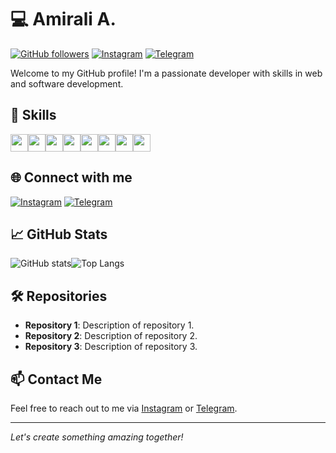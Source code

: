# 💻 Amirali A.

[![GitHub followers](https://img.shields.io/github/followers/Amiraliaaa2?label=Follow&style=social)](https://github.com/Amiraliaaa2)
[![Instagram](https://img.shields.io/badge/Instagram-Follow-blue?style=social&logo=instagram)](https://instagram.com/amirali.aaa_)
[![Telegram](https://img.shields.io/badge/Telegram-Join-blue?style=social&logo=telegram)](https://t.me/amirali_aaa2)

Welcome to my GitHub profile! I'm a passionate developer with skills in web and software development.

## 🚀 Skills

<div style="display: flex; flex-wrap: wrap;">
    <img src="https://img.shields.io/badge/-HTML5-E34F26?logo=html5&logoColor=white&style=for-the-badge" height="28">
    <img src="https://img.shields.io/badge/-CSS3-1572B6?logo=css3&logoColor=white&style=for-the-badge" height="28">
    <img src="https://img.shields.io/badge/-PHP-777BB4?logo=php&logoColor=white&style=for-the-badge" height="28">
    <img src="https://img.shields.io/badge/-JavaScript-F7DF1E?logo=javascript&logoColor=black&style=for-the-badge" height="28">
    <img src="https://img.shields.io/badge/-Python-3776AB?logo=python&logoColor=white&style=for-the-badge" height="28">
    <img src="https://img.shields.io/badge/-Git-F05032?logo=git&logoColor=white&style=for-the-badge" height="28">
    <img src="https://img.shields.io/badge/-GitHub-181717?logo=github&logoColor=white&style=for-the-badge" height="28">
    <img src="https://img.shields.io/badge/-SCSS-CC6699?logo=sass&logoColor=white&style=for-the-badge" height="28">
</div>

## 🌐 Connect with me

[![Instagram](https://img.shields.io/badge/Instagram-Follow-blue?style=for-the-badge&logo=instagram)](https://instagram.com/amirali.aaa_)
[![Telegram](https://img.shields.io/badge/Telegram-Join-blue?style=for-the-badge&logo=telegram)](https://t.me/amirali_aaa2)

## 📈 GitHub Stats

<div style="display: flex; flex-wrap: wrap;">
    <img src="https://github-readme-stats.vercel.app/api?username=Amiraliaaa2&show_icons=true&theme=radical" alt="GitHub stats" />
    <img src="https://github-readme-stats.vercel.app/api/top-langs/?username=Amiraliaaa2&layout=compact&theme=radical" alt="Top Langs" />
</div>

## 🛠 Repositories

- **Repository 1**: Description of repository 1.
- **Repository 2**: Description of repository 2.
- **Repository 3**: Description of repository 3.

## 📫 Contact Me

Feel free to reach out to me via [Instagram](https://instagram.com/amirali.aaa_) or [Telegram](https://t.me/amirali_aaa2).

---

*Let's create something amazing together!*
